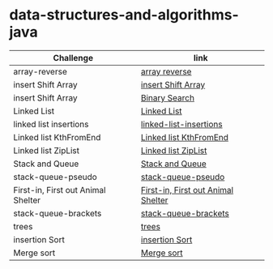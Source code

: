# data-structures-and-algorithms-java

Challenge | link 
---------|------
array-reverse | [array reverse ](https://github.com/Dima-Zeklam/data-structures-and-algorithms-java/blob/array-reverse/array-reverse/README.md)
insert Shift Array | [insert Shift Array](https://github.com/Dima-Zeklam/data-structures-and-algorithms-java/blob/array-insert-shift/array-insert-shift/README.md)
insert Shift Array | [Binary Search](https://github.com/Dima-Zeklam/data-structures-and-algorithms-java/blob/main/array-binary-search/README.md)
Linked List | [Linked List](https://github.com/Dima-Zeklam/data-structures-and-algorithms-java/blob/linked-list/linked-list/README.md)
linked list insertions | [linked-list-insertions](https://github.com/Dima-Zeklam/data-structures-and-algorithms-java/blob/linked-list-insertions/linked-list/README.md)
Linked list KthFromEnd |  [Linked list KthFromEnd ](https://github.com/Dima-Zeklam/data-structures-and-algorithms-java/blob/linked-list-kth/linked-list/README.md)
Linked list ZipList |  [Linked list ZipList ](https://github.com/Dima-Zeklam/data-structures-and-algorithms-java/tree/linked-list-zip/linked-list#readme)
Stack and Queue |  [Stack and Queue](https://github.com/Dima-Zeklam/data-structures-and-algorithms-java/blob/stack-and-queue/stack-queue/README.md)
stack-queue-pseudo | [stack-queue-pseudo](https://github.com/Dima-Zeklam/data-structures-and-algorithms-java/blob/main/stack-queue/README.md)
First-in, First out Animal Shelter | [First-in, First out Animal Shelter](https://github.com/Dima-Zeklam/data-structures-and-algorithms-java/blob/stack-queue-animal-shelter/stack-queue/README.md)
stack-queue-brackets | [stack-queue-brackets](https://github.com/Dima-Zeklam/data-structures-and-algorithms-java/blob/stack-queue-brackets/stack-queue/README.md)
trees | [trees](https://github.com/Dima-Zeklam/data-structures-and-algorithms-java/blob/main/trees/README.md)
insertion Sort | [insertion Sort](https://github.com/Dima-Zeklam/data-structures-and-algorithms-java/tree/insertion_sort/insertionSort#readme)
Merge sort | [Merge sort](https://github.com/Dima-Zeklam/data-structures-and-algorithms-java/blob/merge_sort/mergeSort/README.md)